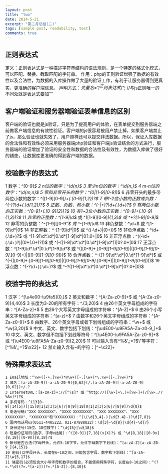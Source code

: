 ```yaml
---
layout: post
title: "two"
date: 2014-5-21
excerpt: "第二月总结(二)"
tags: [sample post, readability, test]
comments: true
---
```



## 正则表达式

   定义：正则表达式是一种描述字符串结构的语法规则，是一个特定的格式化模式，可以匹配、替换、截取匹配的字符串。
   作用：php的正则验证增强了数据的有效性以及合法性，为数据的入库操作做了大量的验证工作，有利于让服务器得到更真实，更准确的客户端信息。
   声明方式：$变量名=”/^正则表达式$/”;   //与js正则唯一的不同处就是表达式要加""
## 客户端验证和服务器端验证表单信息的区别

   客户端的验证也就是js验证，只是为了提高用户的体验，在表单提交到服务器端之前做客户端信息的有效性验证。客户端的js很容易被用户禁止掉，如果客户端禁止了js，那么验证也就失效了，用户照样还可以提交非法数据。所以，保证入库数据的合法性和有效性必须采用服务器端php验证和客户端js验证结合的方式进行，服务器端的验证增加了验证的安全性和数据的合法性及有效性，为数据入库做了很好的铺垫，让数据库更准确的得到客户端的数据。

## 校验数字的表达式
   1 数字：^[0-9]*$ 
   2 n位的数字：^\d{n}$
   3 至少n位的数字：^\d{n,}$ 
   4 m-n位的数字：^\d{m,n}$ 
   5 零和非零开头的数字：^(0|[1-9][0-9]*)$ 
   6 非零开头的最多带两位小数的数字：^([1-9][0-9]*)+(.[0-9]{1,2})?$ 
   7 带1-2位小数的正数或负数：^(\-)?\d+(\.\d{1,2})?$ 
   8 正数、负数、和小数：^(\-|\+)?\d+(\.\d+)?$ 
   9 有两位小数的正实数：^[0-9]+(.[0-9]{2})?$
   10 有1~3位小数的正实数：^[0-9]+(.[0-9]{1,3})?$
   11 非零的正整数：^[1-9]\d*$ 或 ^([1-9][0-9]*){1,3}$ 或 ^\+?[1-9][0-9]*$
   12 非零的负整数：^\-[1-9][]0-9"*$ 或 ^-[1-9]\d*$
   13 非负整数：^\d+$ 或 ^[1-9]\d*|0$
   14 非正整数：^-[1-9]\d*|0$ 或 ^((-\d+)|(0+))$
   15 非负浮点数：^\d+(\.\d+)?$ 或 ^[1-9]\d*\.\d*|0\.\d*[1-9]\d*|0?\.0+|0$
   16 非正浮点数：^((-\d+(\.\d+)?)|(0+(\.0+)?))$ 或 ^(-([1-9]\d*\.\d*|0\.\d*[1-9]\d*))|0?\.0+|0$
   17 正浮点数：^[1-9]\d*\.\d*|0\.\d*[1-9]\d*$ 或 ^(([0-9]+\.[0-9]*[1-9][0-9]*)|([0-9]*[1-9][0-9]*\.[0-9]+)|([0-9]*[1-9][0-9]*))$
   18 负浮点数：^-([1-9]\d*\.\d*|0\.\d*[1-9]\d*)$ 或 ^(-(([0-9]+\.[0-9]*[1-9][0-9]*)|([0-9]*[1-9][0-9]*\.[0-9]+)|([0-9]*[1-9][0-9]*)))$
   19 浮点数：^(-?\d+)(\.\d+)?$ 或 ^-?([1-9]\d*\.\d*|0\.\d*[1-9]\d*|0?\.0+|0)$

 ## 校验字符的表达式
   1 汉字：^[\u4e00-\u9fa5]{0,}$ 
   2 英文和数字：^[A-Za-z0-9]+$ 或 ^[A-Za-z0-9]{4,40}$ 
   3 长度为3-20的所有字符：^.{3,20}$ 
   4 由26个英文字母组成的字符串：^[A-Za-z]+$ 
   5 由26个大写英文字母组成的字符串：^[A-Z]+$ 
   6 由26个小写英文字母组成的字符串：^[a-z]+$ 
   7 由数字和26个英文字母组成的字符串：^[A-Za-z0-9]+$ 
   8 由数字、26个英文字母或者下划线组成的字符串：^\w+$ 或 ^\w{3,20}$ 
   9 中文、英文、数字包括下划线：^[\u4E00-\u9FA5A-Za-z0-9_]+$
   10 中文、英文、数字但不包括下划线等符号：^[\u4E00-\u9FA5A-Za-z0-9]+$ 或 ^[\u4E00-\u9FA5A-Za-z0-9]{2,20}$
   11 可以输入含有^%&',;=?$\"等字符：[^%&',;=?$\x22]+
   12 禁止输入含有~的字符：[^~\x22]+

## 特殊需求表达式
    1 Email地址：^\w+([-+.]\w+)*@\w+([-.]\w+)*\.\w+([-.]\w+)*$ 
	2 域名：[a-zA-Z0-9][-a-zA-Z0-9]{0,62}(/.[a-zA-Z0-9][-a-zA-Z0-9]{0,62})+/.? 
	3 InternetURL：[a-zA-z]+://[^\s]* 或 ^http://([\w-]+\.)+[\w-]+(/[\w-./?%&=]*)?$ 
	4 手机号码：^(13[0-9]|14[5|7]|15[0|1|2|3|5|6|7|8|9]|18[0|1|2|3|5|6|7|8|9])\d{8}$ 
	5 电话号码("XXX-XXXXXXX"、"XXXX-XXXXXXXX"、"XXX-XXXXXXX"、"XXX-XXXXXXXX"、"XXXXXXX"和"XXXXXXXX)：^(\(\d{3,4}-)|\d{3.4}-)?\d{7,8}$  
	6 国内电话号码(0511-4405222、021-87888822)：\d{3}-\d{8}|\d{4}-\d{7} 
	7 身份证号(15位、18位数字)：^\d{15}|\d{18}$ 
	8 短身份证号码(数字、字母x结尾)：^([0-9]){7,18}(x|X)?$ 或 ^\d{8,18}|[0-9x]{8,18}|[0-9X]{8,18}?$ 
	9 帐号是否合法(字母开头，允许5-16字节，允许字母数字下划线)：^[a-zA-Z][a-zA-Z0-9_]{4,15}$
	10 密码(以字母开头，长度在6~18之间，只能包含字母、数字和下划线)：^[a-zA-Z]\w{5,17}$
	11 强密码(必须包含大小写字母和数字的组合，不能使用特殊字符，长度在8-10之间)：^(?=.*\d)(?=.*[a-z])(?=.*[A-Z]).{8,10}$